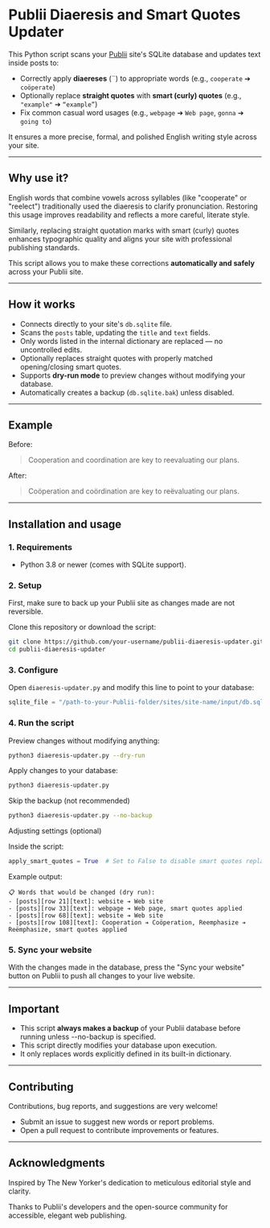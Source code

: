 # Publii Diaeresis and Smart Quotes Updater

This Python script scans your [Publii](https://getpublii.com/) site's SQLite database and updates text inside posts to:

- Correctly apply **diaereses** (¨) to appropriate words (e.g., `cooperate` ➔ `coöperate`)
- Optionally replace **straight quotes** with **smart (curly) quotes** (e.g., `"example"` ➔ `“example”`)
- Fix common casual word usages (e.g., `webpage` ➔ `Web page`, `gonna` ➔ `going to`)

It ensures a more precise, formal, and polished English writing style across your site.

---

## Why use it?

English words that combine vowels across syllables (like "cooperate" or "reelect") traditionally used the diaeresis to clarify pronunciation. Restoring this usage improves readability and reflects a more careful, literate style.

Similarly, replacing straight quotation marks with smart (curly) quotes enhances typographic quality and aligns your site with professional publishing standards.

This script allows you to make these corrections **automatically and safely** across your Publii site.

---

## How it works

- Connects directly to your site's `db.sqlite` file.
- Scans the `posts` table, updating the `title` and `text` fields.
- Only words listed in the internal dictionary are replaced — no uncontrolled edits.
- Optionally replaces straight quotes with properly matched opening/closing smart quotes.
- Supports **dry-run mode** to preview changes without modifying your database.
- Automatically creates a backup (`db.sqlite.bak`) unless disabled.

---

## Example

Before:

> Cooperation and coordination are key to reevaluating our plans.

After:

> Coöperation and coördination are key to reëvaluating our plans.

---

## Installation and usage

### 1. Requirements

- Python 3.8 or newer (comes with SQLite support).

### 2. Setup

First, make sure to back up your Publii site as changes made are not reversible.

Clone this repository or download the script:

```bash
git clone https://github.com/your-username/publii-diaeresis-updater.git
cd publii-diaeresis-updater
```

### 3. Configure

Open `diaeresis-updater.py` and modify this line to point to your database:

```python
sqlite_file = "/path-to-your-Publii-folder/sites/site-name/input/db.sqlite"
```

### 4. Run the script

Preview changes without modifying anything:

```bash
python3 diaeresis-updater.py --dry-run
```

Apply changes to your database:

```bash
python3 diaeresis-updater.py
```

Skip the backup (not recommended)

```bash
python3 diaeresis-updater.py --no-backup
```

Adjusting settings (optional)

Inside the script:

```python
apply_smart_quotes = True  # Set to False to disable smart quotes replacement
```

Example output:

```
📋 Words that would be changed (dry run):
- [posts][row 21][text]: website ➔ Web site
- [posts][row 33][text]: webpage ➔ Web page, smart quotes applied
- [posts][row 68][text]: website ➔ Web site
- [posts][row 108][text]: Cooperation ➔ Coöperation, Reemphasize ➔ Reëmphasize, smart quotes applied
```

### 5. Sync your website

With the changes made in the database, press the "Sync your website" button on Publii to push all changes to your live website.

---

## Important

- This script **always makes a backup** of your Publii database before running unless --no-backup is specified.
- This script directly modifies your database upon execution.
- It only replaces words explicitly defined in its built-in dictionary.

---

## Contributing

Contributions, bug reports, and suggestions are very welcome!

- Submit an issue to suggest new words or report problems.
- Open a pull request to contribute improvements or features.


---

## Acknowledgments

Inspired by The New Yorker's dedication to meticulous editorial style and clarity.

Thanks to Publii's developers and the open-source community for accessible, elegant web publishing.
